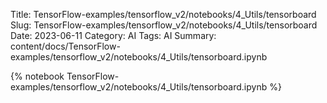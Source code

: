 Title: TensorFlow-examples/tensorflow_v2/notebooks/4_Utils/tensorboard
Slug: TensorFlow-examples/tensorflow_v2/notebooks/4_Utils/tensorboard
Date: 2023-06-11
Category: AI
Tags: AI
Summary: content/docs/TensorFlow-examples/tensorflow_v2/notebooks/4_Utils/tensorboard.ipynb

{% notebook TensorFlow-examples/tensorflow_v2/notebooks/4_Utils/tensorboard.ipynb %}